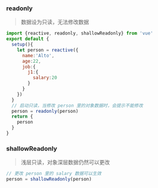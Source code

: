 ### readonly
> 数据设为只读，无法修改数据
```js
import {reactive, readonly, shallowReadonly} from 'vue'
export default {
  setup(){
	let person = reactive({
	  name:'Alto',
	  age:22,
	  job:{
		j1:{
		  salary:20
		}
	  }
    })
  }
  // 启动只读，当修改 person 里的对象数据时，会提示不能修改
  person = readonly(person)
  return {
	person
  }
}
```
### shallowReadonly
> 浅层只读，对象深层数据仍然可以更改
```js
// 更改 person 里的 salary 数据可以生效
person = shallowReadonly(person)
```
